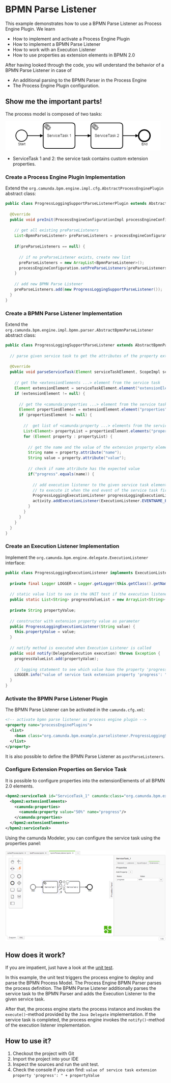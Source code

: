 # BPMN Parse Listener

This example demonstrates how to use a BPMN Parse Listener as Process Engine Plugin.
We learn

* How to implement and activate a Process Engine Plugin
* How to implement a BPMN Parse Listener
* How to work with an Execution Listener
* How to use properties as extension elements in BPMN 2.0

After having looked through the code, you will understand the behavior of a BPMN Parse Listener in case of

* An additional parsing to the BPMN Parser in the Process Engine
* The Process Engine Plugin configuration.

## Show me the important parts!

The process model is composed of two tasks:

![Process Model][1]

* ServiceTask 1 and 2: the service task contains custom extension properties.

### Create a Process Engine Plugin Implementation

Extend the `org.camunda.bpm.engine.impl.cfg.AbstractProcessEnginePlugin` abstract class:

``` java
public class ProgressLoggingSupportParseListenerPlugin extends AbstractProcessEnginePlugin {

  @Override
  public void preInit(ProcessEngineConfigurationImpl processEngineConfiguration) {
  
    // get all existing preParseListeners
    List<BpmnParseListener> preParseListeners = processEngineConfiguration.getPreParseListeners();
    
    if(preParseListeners == null) {
    
      // if no preParseListener exists, create new list
      preParseListeners = new ArrayList<BpmnParseListener>();
      processEngineConfiguration.setPreParseListeners(preParseListeners);
    }
    
    // add new BPMN Parse Listener
    preParseListeners.add(new ProgressLoggingSupportParseListener());
  }
}
```

### Create a BPMN Parse Listener Implementation

Extend the `org.camunda.bpm.engine.impl.bpmn.parser.AbstractBpmnParseListener` abstract class:

``` java
public class ProgressLoggingSupportParseListener extends AbstractBpmnParseListener {

  // parse given service task to get the attributes of the property extension elements 

  @Override
  public void parseServiceTask(Element serviceTaskElement, ScopeImpl scope, ActivityImpl activity) {
  
    // get the <extensionElements ...> element from the service task
    Element extensionElement = serviceTaskElement.element("extensionElements");
    if (extensionElement != null) {
    
      // get the <camunda:properties ...> element from the service task
      Element propertiesElement = extensionElement.element("properties");
      if (propertiesElement != null) {
      
        //  get list of <camunda:property ...> elements from the service task
        List<Element> propertyList = propertiesElement.elements("property");
        for (Element property : propertyList) {
        
          // get the name and the value of the extension property element
          String name = property.attribute("name");
          String value = property.attribute("value");
          
          // check if name attribute has the expected value
          if("progress".equals(name)) {
          
            // add execution listener to the given service task element
            // to execute it when the end event of the service task fired
            ProgressLoggingExecutionListener progressLoggingExecutionListener = new ProgressLoggingExecutionListener(value);
            activity.addExecutionListener(ExecutionListener.EVENTNAME_END, progressLoggingExecutionListener);
          }
        }
      }
    }
  }
}
```

### Create an Execution Listener Implementation

Implement the `org.camunda.bpm.engine.delegate.ExecutionListener` interface:

``` java
public class ProgressLoggingExecutionListener implements ExecutionListener {

  private final Logger LOGGER = Logger.getLogger(this.getClass().getName());
  
  // static value list to see in the UNIT test if the execution listener was executed
  public static List<String> progressValueList = new ArrayList<String>();

  private String propertyValue;

  // constructor with extension property value as parameter
  public ProgressLoggingExecutionListener(String value) {
    this.propertyValue = value;
  }

  // notify method is executed when Execution Listener is called
  public void notify(DelegateExecution execution) throws Exception {
    progressValueList.add(propertyValue);
    
    // logging statement to see which value have the property 'progress'
    LOGGER.info("value of service task extension property 'progress': " + propertyValue);
  }
}
```

### Activate the BPMN Parse Listener Plugin

The BPMN Parse Listener can be activated in the `camunda.cfg.xml`:

``` xml
<!-- activate bpmn parse listener as process engine plugin -->
<property name="processEnginePlugins">
  <list>
    <bean class="org.camunda.bpm.example.parselistener.ProgressLoggingSupportParseListenerPlugin" />
  </list>
</property>
```

It is also possible to define the BPMN Parse Listener as `postParseListeners`.

### Configure Extension Properties on Service Task

It is possible to configure properties into the extensionElements of all BPMN 2.0 elements.  

``` xml
<bpmn2:serviceTask id="ServiceTask_1" camunda:class="org.camunda.bpm.example.delegate.ServiceTaskOneDelegate" name="ServiceTask 1">
  <bpmn2:extensionElements>
    <camunda:properties>
      <camunda:property value="50%" name="progress"/>
    </camunda:properties>
  </bpmn2:extensionElements>
</bpmn2:serviceTask>
```

Using the camunda Modeler, you can configure the service task using the properties panel:

![Configure Service Task using the camunda Modeler][2]


## How does it work?

If you are impatient, just have a look at the [unit test][3].

In this example, the unit test triggers the process engine to deploy and parse the BPMN Process Model. 
The Process Engine BPMN Parser parses the process definition. The BPMN Parse Listener additionally parses the service task
to the BPMN Parser and adds the Execution Listener to the given service task.

After that, the process engine starts the process instance and invokes the `execute()`-method provided by the `Java Delegate`
implementation. If the service task is completed, the process engine invokes the `notify()`-method of the execution listener implementation.  

## How to use it?

1. Checkout the project with Git
2. Import the project into your IDE
3. Inspect the sources and run the unit test.
4. Check the console if you can find: `value of service task extension property 'progress': " + propertyValue`

[1]: docs/bpmnParseListener.png
[2]: docs/service-camunda-modeler.png
[3]: src/test/java/org/camunda/bpm/example/test/BpmnParseListenerTest.java
